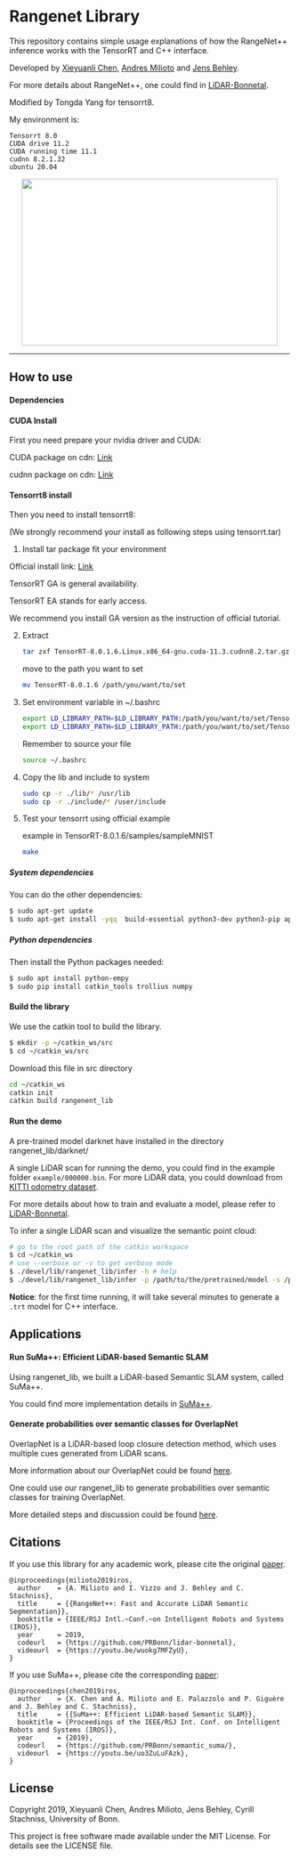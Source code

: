 # Rangenet Library

This repository contains simple usage explanations of how the RangeNet++ inference works with the TensorRT and C++ interface.

Developed by [Xieyuanli Chen](https://www.ipb.uni-bonn.de/people/xieyuanli-chen/), [Andres Milioto](https://www.ipb.uni-bonn.de/people/andres-milioto/) and [Jens Behley](https://www.ipb.uni-bonn.de/people/jens-behley/).

For more details about RangeNet++, one could find in [LiDAR-Bonnetal](https://github.com/PRBonn/lidar-bonnetal).

Modified by Tongda Yang for tensorrt8.

My environment is:

```
Tensorrt 8.0
CUDA drive 11.2
CUDA running time 11.1
cudnn 8.2.1.32
ubuntu 20.04
```



<p align="center">
  <img width="460" height="300" src="pics/demo.png">
</p>

---
## How to use

#### Dependencies

#### CUDA Install

First you need prepare your nvidia driver and CUDA:

CUDA package on cdn: [Link](http://cdn.isus.tech/downloads/cuda/Ubuntu_2004/)

cudnn package on cdn: [Link](http://cdn.isus.tech/downloads/cudnn/2004/)

#### Tensorrt8 install

Then you need to install tensorrt8:

(We strongly recommend your install as following steps using tensorrt.tar)

1. Install tar package fit your environment

Official install link: [Link](https://developer.nvidia.com/nvidia-tensorrt-8x-download)

TensorRT GA is general availability.

TensorRT EA stands for early access.

We recommend you install GA version as the instruction of official tutorial.

2. Extract

   ```sh
   tar zxf TensorRT-8.0.1.6.Linux.x86_64-gnu.cuda-11.3.cudnn8.2.tar.gz
   ```

   move to the path you want to set

   ```sh
   mv TensorRT-8.0.1.6 /path/you/want/to/set
   ```

3. Set environment variable in ~/.bashrc

   ```sh
   export LD_LIBRARY_PATH=$LD_LIBRARY_PATH:/path/you/want/to/set/TensorRT-8.0.1.6/lib
   export LD_LIBRARY_PATH=$LD_LIBRARY_PATH:/path/you/want/to/set/TensorRT-8.0.1.6/targets/x86_64-linux-gnu/lib
   ```

   Remember to source your file

   ```sh
   source ~/.bashrc
   ```

   

4. Copy the lib and include to system

   ```sh
   sudo cp -r ./lib/* /usr/lib
   sudo cp -r ./include/* /user/include
   ```

   

5. Test your tensorrt using official example

   example in TensorRT-8.0.1.6/samples/sampleMNIST

   ```sh
   make
   ```

##### System dependencies
You can do the other dependencies:

```sh
$ sudo apt-get update 
$ sudo apt-get install -yqq  build-essential python3-dev python3-pip apt-utils git cmake libboost-all-dev libyaml-cpp-dev libopencv-dev
```

##### Python dependencies

Then install the Python packages needed:

```sh
$ sudo apt install python-empy
$ sudo pip install catkin_tools trollius numpy
```

#### Build the library
We use the catkin tool to build the library.

  ```sh
  $ mkdir -p ~/catkin_ws/src
  $ cd ~/catkin_ws/src
  ```

Download this file in src directory

```sh
cd ~/catkin_ws
catkin init
catkin build rangenent_lib
```

#### Run the demo

A pre-trained model darknet have installed in the directory rangenet_lib/darknet/

A single LiDAR scan for running the demo, you could find in the example folder `example/000000.bin`. For more LiDAR data, you could download from [KITTI odometry dataset](https://www.cvlibs.net/datasets/kitti/eval_odometry.php).

For more details about how to train and evaluate a model, please refer to [LiDAR-Bonnetal](https://github.com/PRBonn/lidar-bonnetal).

To infer a single LiDAR scan and visualize the semantic point cloud:

  ```sh
  # go to the root path of the catkin workspace
  $ cd ~/catkin_ws
  # use --verbose or -v to get verbose mode
  $ ./devel/lib/rangenet_lib/infer -h # help
  $ ./devel/lib/rangenet_lib/infer -p /path/to/the/pretrained/model -s /path/to/the/scan.bin --verbose
  ```

**Notice**: for the first time running, it will take several minutes to generate a `.trt` model for C++ interface.

## Applications
#### Run SuMa++: Efficient LiDAR-based Semantic SLAM
Using rangenet_lib, we built a LiDAR-based Semantic SLAM system, called SuMa++.

You could find more implementation details in [SuMa++](https://github.com/PRBonn/semantic_suma/).

#### Generate probabilities over semantic classes for OverlapNet
OverlapNet is a LiDAR-based loop closure detection method, which uses multiple cues generated from LiDAR scans.

More information about our OverlapNet could be found [here](https://github.com/PRBonn/OverlapNet).

One could use our rangenet_lib to generate probabilities over semantic classes for training OverlapNet.

More detailed steps and discussion could be found [here](https://github.com/PRBonn/rangenet_lib/issues/31).

## Citations

If you use this library for any academic work, please cite the original [paper](https://www.ipb.uni-bonn.de/wp-content/papercite-data/pdf/milioto2019iros.pdf).

```
@inproceedings{milioto2019iros,
  author    = {A. Milioto and I. Vizzo and J. Behley and C. Stachniss},
  title     = {{RangeNet++: Fast and Accurate LiDAR Semantic Segmentation}},
  booktitle = {IEEE/RSJ Intl.~Conf.~on Intelligent Robots and Systems (IROS)},
  year      = 2019,
  codeurl   = {https://github.com/PRBonn/lidar-bonnetal},
  videourl  = {https://youtu.be/wuokg7MFZyU},
}
```

If you use SuMa++, please cite the corresponding [paper](https://www.ipb.uni-bonn.de/wp-content/papercite-data/pdf/chen2019iros.pdf):

```
@inproceedings{chen2019iros, 
  author    = {X. Chen and A. Milioto and E. Palazzolo and P. Giguère and J. Behley and C. Stachniss},
  title     = {{SuMa++: Efficient LiDAR-based Semantic SLAM}},
  booktitle = {Proceedings of the IEEE/RSJ Int. Conf. on Intelligent Robots and Systems (IROS)},
  year      = {2019},
  codeurl   = {https://github.com/PRBonn/semantic_suma/},
  videourl  = {https://youtu.be/uo3ZuLuFAzk},
}
```

## License

Copyright 2019, Xieyuanli Chen, Andres Milioto, Jens Behley, Cyrill Stachniss, University of Bonn.

This project is free software made available under the MIT License. For details see the LICENSE file.

